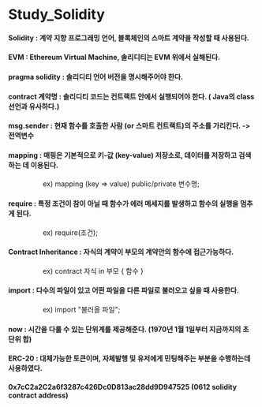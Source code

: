 # Study_Solidity

#### Solidity : 계약 지향 프로그래밍 언어, 블록체인의 스마트 계약을 작성할 때 사용된다.

#### EVM : Ethereum Virtual Machine, 솔리디티는 EVM 위에서 실해된다.

#### pragma solidity : 솔리디티 언어 버전을 명시해주어야 한다. 

#### contract 계약명 : 솔리디티 코드는 컨트랙트 안에서 실행되어야 한다. ( Java의 class선언과 유사하다.)

#### msg.sender : 현재 함수를 호출한 사람 (or 스마트 컨트랙트)의 주소를 가리킨다. -> 전역변수

#### mapping : 매핑은 기본적으로 키-값 (key-value) 저장소로, 데이터를 저장하고 검색하는 데 이용된다.
     ex) mapping (key => value) public/private 변수명;
#### require : 특정 조건이 참이 아닐 때 함수가 에러 메세지를 발생하고 함수의 실행을 멈추게 된다.
     ex) require(조건);
#### Contract Inheritance : 자식의 계약이 부모의 계약안의 함수에 접근가능하다.
     ex) contract 자식 in 부모 { 함수 }
#### import : 다수의 파일이 있고 어떤 파일을 다른 파일로 불러오고 싶을 때 사용한다.
     ex) import "불러올 파일";
#### now : 시간을 다룰 수 있는 단위계를 제공해준다. (1970년 1월 1일부터 지금까지의 초 단위 합)

#### ERC-20 : 대체가능한 토큰이며, 자체발행 및 유저에게 민팅해주는 부분을 수행하는데 사용하였다.



#### 0x7cC2a2C2a6f3287c426Dc0D813ac28dd9D947525 (0612 solidity contract address)
